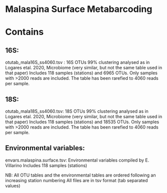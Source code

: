 # Malaspina Surface Metabarcoding

# Contains

## 16S:
otutab_mala16S_ss4060.tsv : 16S OTUs 99% clustering analysed as in Logares etal. 2020, Microbiome (very similar, but not the same table used in that paper)
Includes 118 samples (stations) and  6965 OTUs. Only samples with >2000 reads are included. The table has been rarefied to 4060 reads per sample.

## 18S:
otutab_mala18S_ss4060.tsv: 18S OTUs 99% clustering analysed as in Logares etal. 2020, Microbiome (very similar, but not the same table used in that paper)
Includes 118 samples (stations) and  18535 OTUs. Only samples with >2000 reads are included. The table has been rarefied to 4060 reads per sample.

## Environmental variables:
envars.malaspina.surface.tsv: Environmental variables compiled by E. Villarino
Includes 118 samples (stations) 

NB: All OTU tables and the environmental tables are ordered following an increasing station numbering
All files are in tsv format (tab separated values)

